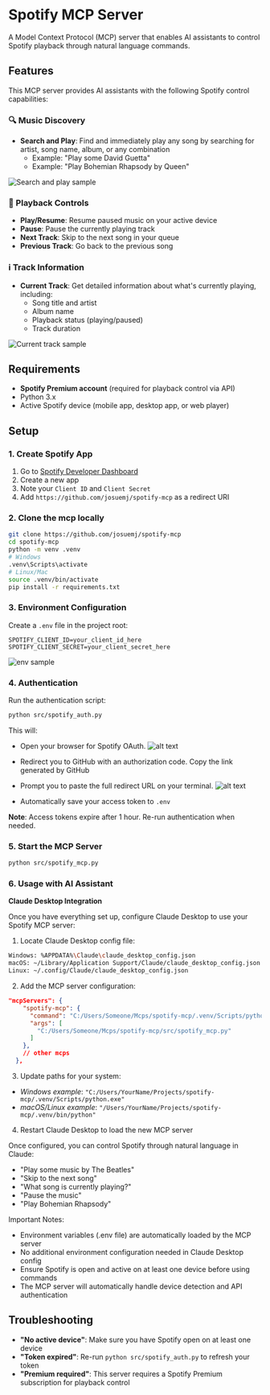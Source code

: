 # Spotify MCP Server

A Model Context Protocol (MCP) server that enables AI assistants to control Spotify playback through natural language commands.

## Features

This MCP server provides AI assistants with the following Spotify control capabilities:

### 🔍 Music Discovery
- **Search and Play**: Find and immediately play any song by searching for artist, song name, album, or any combination
  - Example: "Play some David Guetta"
  - Example: "Play Bohemian Rhapsody by Queen"

![Search and play sample](img/search_and_play_sample.png)

### 🎵 Playback Controls
- **Play/Resume**: Resume paused music on your active device
- **Pause**: Pause the currently playing track
- **Next Track**: Skip to the next song in your queue
- **Previous Track**: Go back to the previous song


### ℹ️ Track Information
- **Current Track**: Get detailed information about what's currently playing, including:
  - Song title and artist
  - Album name
  - Playback status (playing/paused)
  - Track duration

![Current track sample](img/image-1.png)


## Requirements

- **Spotify Premium account** (required for playback control via API)
- Python 3.x
- Active Spotify device (mobile app, desktop app, or web player)

## Setup

### 1. Create Spotify App
1. Go to [Spotify Developer Dashboard](https://developer.spotify.com/dashboard)
2. Create a new app
3. Note your `Client ID` and `Client Secret`
4. Add `https://github.com/josuemj/spotify-mcp` as a redirect URI

### 2. Clone the mcp locally
```bash
git clone https://github.com/josuemj/spotify-mcp
cd spotify-mcp
python -m venv .venv
# Windows
.venv\Scripts\activate
# Linux/Mac
source .venv/bin/activate
pip install -r requirements.txt
```

### 3. Environment Configuration
Create a `.env` file in the project root:
```env
SPOTIFY_CLIENT_ID=your_client_id_here
SPOTIFY_CLIENT_SECRET=your_client_secret_here
```
![env sample](img/env_sample.png)

### 4. Authentication
Run the authentication script:
```bash
python src/spotify_auth.py
```

This will:
- Open your browser for Spotify OAuth.
  ![alt text](img/outauth_sample.png)
- Redirect you to GitHub with an authorization code.
  Copy the link generated by GitHub
- Prompt you to paste the full redirect URL on your terminal.
  ![alt text](img/redirect_url_sample.png)

- Automatically save your access token to `.env`

**Note**: Access tokens expire after 1 hour. Re-run authentication when needed.

### 5. Start the MCP Server
```bash
python src/spotify_mcp.py
```

### 6. Usage with AI Assistant

**Claude Desktop Integration**

Once you have everything set up, configure Claude Desktop to use your Spotify MCP server:


1. Locate Claude Desktop config file:
```bash
Windows: %APPDATA%\Claude\claude_desktop_config.json
macOS: ~/Library/Application Support/Claude/claude_desktop_config.json
Linux: ~/.config/Claude/claude_desktop_config.json
```
2. Add the MCP server configuration:
```json
"mcpServers": {
    "spotify-mcp": {
      "command": "C:/Users/Someone/Mcps/spotify-mcp/.venv/Scripts/python.exe",
      "args": [
        "C:/Users/Someone/Mcps/spotify-mcp/src/spotify_mcp.py"
      ]
    },
    // other mcps
  },
```

3. Update paths for your system:

- *Windows example*: `"C:/Users/YourName/Projects/spotify-mcp/.venv/Scripts/python.exe"`
- *macOS/Linux example*: `"/Users/YourName/Projects/spotify-mcp/.venv/bin/python"`

4. Restart Claude Desktop to load the new MCP server

Once configured, you can control Spotify through natural language in Claude:

- "Play some music by The Beatles"
- "Skip to the next song"
- "What song is currently playing?"
- "Pause the music"
- "Play Bohemian Rhapsody"

Important Notes:

- Environment variables (.env file) are automatically loaded by the MCP server
- No additional environment configuration needed in Claude Desktop config
- Ensure Spotify is open and active on at least one device before using commands
- The MCP server will automatically handle device detection and API authentication

## Troubleshooting

- **"No active device"**: Make sure you have Spotify open on at least one device
- **"Token expired"**: Re-run `python src/spotify_auth.py` to refresh your token
- **"Premium required"**: This server requires a Spotify Premium subscription for playback control
